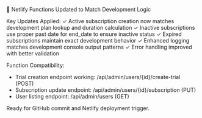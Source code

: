 🔄 Netlify Functions Updated to Match Development Logic

Key Updates Applied:
✓ Active subscription creation now matches development plan lookup and duration calculation
✓ Inactive subscriptions use proper past date for end_date to ensure inactive status
✓ Expired subscriptions maintain exact development behavior
✓ Enhanced logging matches development console output patterns
✓ Error handling improved with better validation

Function Compatibility:
- Trial creation endpoint working: /api/admin/users/{id}/create-trial (POST)
- Subscription update endpoint: /api/admin/users/{id}/subscription (PUT)
- User listing endpoint: /api/admin/users (GET)

Ready for GitHub commit and Netlify deployment trigger.
